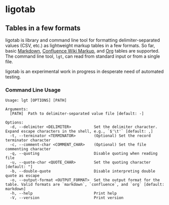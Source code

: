 # ligotab
## Tables in a few formats

ligotab is library and command line tool for formatting delimiter-separated values (CSV, etc.) as lightweight markup tables in a few formats. So far, basic [Markdown](https://www.markdownguide.org/extended-syntax/#tables), [Confluence Wiki Markup](https://confluence.atlassian.com/doc/confluence-wiki-markup-251003035.html), and [Org](https://www.gnu.org/software/emacs/manual/html_node/org/Tables.html) tables are supported. The command line tool, `lgt`, can read from standard input or from a single file.

ligotab is an experimental work in progress in desperate need of automated testing.

### Command Line Usage
```
Usage: lgt [OPTIONS] [PATH]

Arguments:
  [PATH]  Path to delimiter-separated value file [default: -]

Options:
  -d, --delimiter <DELIMITER>          Set the delimiter character. Expand escape characters in the shell, e.g., `$'\t'` [default: ,]
  -t, --terminator <TERMINATOR>        (Optional) Set the record terminator character
  -c, --comment-char <COMMENT_CHAR>    (Optional) Set the file commenting character
  -q, --quoting                        Disable quoting when reading file
  -u, --quote-char <QUOTE_CHAR>        Set the quoting character [default: "]
  -b, --double-quote                   Disable interpreting double quote as escape
  -o, --output-format <OUTPUT_FORMAT>  Set the output format for the table. Valid formats are `markdown`, `confluence`, and `org` [default: markdown]
  -h, --help                           Print help
  -V, --version                        Print version
```
